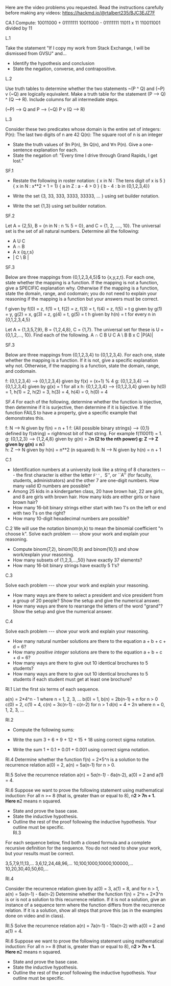 Here are the video problems you requested. Read the instructions carefully before making any videos: https://hackmd.io/@rtalbert235/BJC3EJZ7F


CA.1
Compute: 
10011000 + 01111111
10011000 - 01111111
11011 x 11
110011001 divided by 11  

L.1

Take the statement "If I copy my work from Stack Exchange, I will be dismissed from GVSU" and...
- Identify the hypothesis and conclusion
- State the negation, converse, and contrapositive.

L.2

Use truth tables to determine whether the two statements ~(P ^ Q) and (~P) v (~Q) are logically equivalent.
Make a truth table for the statement (P --> Q) ^ (Q --> R). Include columns for all intermediate steps. 

(~P) --> Q  and P --> (~Q)
P v (Q --> R) 


L.3

Consider these two predicates whose domain is the entire set of integers:
P(n):  The last two digits of n are 42
Q(n):  The square root of n is an integer

- State the truth values of ∃n P(n), ∃n Q(n), and ∀n P(n). Give a one-sentence explanation for each.
- State the negation of: "Every time I drive through Grand Rapids, I get lost."

SF.1

- Restate the following in roster notation:
{ x in N : The tens digit of x is 5 }
{ x in N : x**2 + 1 = 1}
{ a in Z : a - 4 > 0 }
{ b - 4  : b in {0,1,2,3,4}}


- Write the set {3, 33, 333, 3333, 33333, ... } using set builder notation.
- Write the set {1,3} using set builder notation. 




SF.2

Let A = {2,5}, B = {n in N : n % 5 = 0}, and C = {1, 2, ...., 10}. The universal set is the set of all natural numbers. Determine all the following:
- A U C
- A ∩ B
- A x {q,r,s}
- | C \ B | 


SF.3

Below are three mappings from {0,1,2,3,4,5}$ to {x,y,z,t}. For each one, state whether the mapping is a function. If the mapping is not a function, give a SPECIFIC explanation why. Otherwise if the mapping is a function, state the domain, range, and codomain; you do not need to explain your reasoning if the mapping is a function but your answers must be correct. 

f given by f(0) = z, f(1) = t, f(2) = z, f(3) = t, f(4) = z, f(5) = t
g given by g(1) = y, g(2) = x, g(3) = z, g(4) = t, g(5) = t
h given by h(n) = t for every n in {0,1,2,3,4,5}
 

Let A = {1,3,5,7,9}, B = {1,2,4,8}, C = {1,7}. The universal set for these is U = {0,1,2,..., 10}. Find each of the following. 
A ∩ C
B U C
A \ B
B x C
|P(A)| 


SF.3

Below are three mappings from {0,1,2,3,4} to {0,1,2,3,4}. For each one, state whether the mapping is a function. If it is not, give a specific explanation why not. Otherwise, if the mapping is a function, state the domain, range, and codomain. 

f: {0,1,2,3,4} --> {0,1,2,3,4}  given by f(x) = (x+1) % 4
g: {0,1,2,3,4} --> {0,1,2,3,4} given by g(x) = 1 for all x
h: {0,1,2,3,4} --> {0,1,2,3,4} given by h(0) = 1, h(1) = 2, h(2) = 3, h(3) = 4, h(4) = 0, h(0) = 4


SF.4
For each of the following, determine whether the function is injective, then determine if it is surjective, then determine if it is bijective. If the function FAILS to have a property, give a specific example that demonstrates this. 

f: N --> N given by f(n) = n + 1
f: {All possible binary strings} --> {0,1} defined by f(string) = rightmost bit of that string. For example f(110011)  = 1. 
g: {0,1,2,3} --> {1,2,4,8} given by g(n) = 2**n (2 to the nth power) 
g: Z --> Z given by g(n) = n**3  
h: Z --> N given by h(n) = n**2 (n squared) 
h: N --> N given by h(n) = n + 1

C.1

- Identification numbers at a university look like a string of 8 characters --- the first character is either the letter ``F'', ``S'', or ``A'' (for faculty, students, administrators) and the other 7 are one-digit numbers. How many valid ID numbers are possible?
- Among 25 kids in a kindergarten class, 20 have brown hair, 22 are girls, and 8 are girls with brown hair. How many kids are either girls or have brown hair?
- How many 16-bit binary strings either start with two 1's on the left or end with two 1's on the right? 
- How many 10-digit hexadecimal numbers are possible? 


C.2
We will use the notation binom(n,k) to mean the binomial coefficient "n choose k". Solve each problem --- show your work and explain your reasoning. 


- Compute binom(7,2), binom(10,9) and binom(10,1) and show work/explain your reasoning. 
- How many subsets of {1,2,3,...,50} have exactly 37 elements? 
- How many 16-bit binary strings have exactly 5 1's? 




C.3

Solve each problem --- show your work and explain your reasoning. 

- How many ways are there to select a president and vice president from a group of 20 people? Show the setup and give the numerical answer.
- How many ways are there to rearrange the letters of the word "grand"? Show the setup and give the numerical answer.

C.4

Solve each problem --- show your work and explain your reasoning. 

- How many natural number solutions are there to the equation a + b + c + d = 6? 
- How many *positive integer* solutions are there to the equation a + b + c + d = 6? 
- How many ways are there to give out 10 identical brochures to 5 students? 
- How many ways are there to give out 10 identical brochures to 5 students if each student must get at least one brochure?  


RI.1 
List the first six terms of each sequence.

a(n) = 2*4^n - 1 where n = 1, 2, 3, ...
b(0) = 1, b(n) = 2b(n-1) + n for n > 0
c(0) = 2, c(1) = 4, c(n) = 3c(n-1) - c(n-2) for n > 1
d(n) = 4 + 2n where n = 0, 1, 2, 3, ... 

RI.2

- Compute the following sums: 

- Write the sum 3 + 6 + 9 + 12 + 15 + 18 using correct sigma notation. 
- Write the sum 1 + 0.1 + 0.01 + 0.001 using correct sigma notation. 


RI.4 
Determine whether the function f(n) = 2*5^n is a solution to the recurrence relation a(0) = 2, a(n) = 5a(n-1) for n > 0. 

RI.5 
Solve the recurrence relation a(n) = 5*a(n-1) - 6*a(n-2), a(0) = 2 and a(1) = 4.

RI.6 
Suppose we want to prove the following statement using mathematical induction: For all n >= 8 (that is, greater than or equal to 8), n**2 > 7n + 1.  Here n**2 means n squared. 
- State and prove the base case. 
- State the inductive hypothesis. 
- Outline the rest of the proof following the inductive hypothesis. Your outline must be specific.  
RI.3

For each sequence below, find both a closed formula and a complete recursive definition for the sequence. You do not need to show your work, but your results must be correct. 

3,5,7,9,11,13,...
3,6,12,24,48,96,...
10,100,1000,10000,100000,...
10,20,30,40,50,60,...


RI.4

Consider the recurrence relation given by a(0) = 3, a(1) = 8, and for n > 1, 
a(n)  = 5a(n-1) - 6a(n-2) Determine whether the function f(n) = 2^n + 2*3^n is or is not a solution to this recurrence relation. If it is not a solution, give an instance of a sequence term where the function differs from the recurrence relation. If it is a solution, show all steps that prove this (as in the examples done on video and in class). 

RI.5
Solve the recurrence relation a(n) = 7a(n-1) - 10a(n-2) with a(0) = 2 and a(1) = 4.

RI.6 
Suppose we want to prove the following statement using mathematical induction: For all n >= 8 (that is, greater than or equal to 8), n**2 > 7n + 1.  Here n**2 means n squared. 
- State and prove the base case. 
- State the inductive hypothesis. 
- Outline the rest of the proof following the inductive hypothesis. Your outline must be specific.  